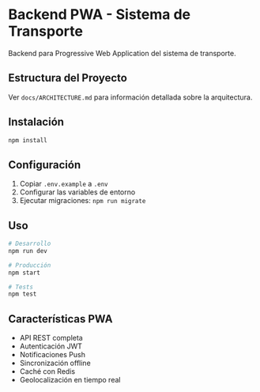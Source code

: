 # Backend PWA - Sistema de Transporte

Backend para Progressive Web Application del sistema de transporte.

## Estructura del Proyecto

Ver `docs/ARCHITECTURE.md` para información detallada sobre la arquitectura.

## Instalación

```bash
npm install
```

## Configuración

1. Copiar `.env.example` a `.env`
2. Configurar las variables de entorno
3. Ejecutar migraciones: `npm run migrate`

## Uso

```bash
# Desarrollo
npm run dev

# Producción
npm start

# Tests
npm test
```

## Características PWA

- API REST completa
- Autenticación JWT
- Notificaciones Push
- Sincronización offline
- Caché con Redis
- Geolocalización en tiempo real
